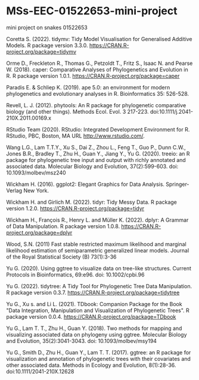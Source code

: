 # MSs-EEC-01522653-mini-project
mini project on snakes 01522653

Coretta S. (2022). tidymv: Tidy Model Visualisation for Generalised Additive Models. R package
  version 3.3.0. https://CRAN.R-project.org/package=tidymv
 
Orme D., Freckleton R., Thomas G., Petzoldt T., Fritz S.,  Isaac N. and Pearse W.
  (2018). caper: Comparative Analyses of Phylogenetics and Evolution in R. R package version 1.0.1.
  https://CRAN.R-project.org/package=caper
  
Paradis E. & Schliep K. (2019). ape 5.0: an environment for modern phylogenetics and evolutionary analyses
  in R. Bioinformatics 35: 526-528.

Revell, L. J. (2012). phytools: An R package for phylogenetic comparative biology (and other things).
  Methods Ecol. Evol. 3 217-223. doi:10.1111/j.2041-210X.2011.00169.x
  
RStudio Team (2020). RStudio: Integrated Development Environment for R. RStudio, PBC, Boston, MA URL
  http://www.rstudio.com/.

Wang L.G., Lam T.T.Y., Xu S., Dai Z., Zhou L., Feng T., Guo P., Dunn C.W., Jones B.R., Bradley T., Zhu H., Guan Y.,
  Jiang Y., Yu G. (2020). treeio: an R package for phylogenetic tree input and output with richly annotated and
  associated data. Molecular Biology and Evolution, 37(2):599-603. doi: 10.1093/molbev/msz240

Wickham H. (2016). ggplot2: Elegant Graphics for Data Analysis. Springer-Verlag New York.

Wickham H. and Girlich M. (2022). tidyr: Tidy Messy Data. R package version 1.2.0.
  https://CRAN.R-project.org/package=tidyr

Wickham H., François R., Henry L. and Müller K. (2022). dplyr: A Grammar of Data
  Manipulation. R package version 1.0.8. https://CRAN.R-project.org/package=dplyr

Wood, S.N. (2011) Fast stable restricted maximum likelihood and marginal likelihood estimation of
  semiparametric generalized linear models. Journal of the Royal Statistical Society (B) 73(1):3-36
  
Yu G. (2020). Using ggtree to visualize data on tree-like structures. Current Protocols in
  Bioinformatics, 69:e96. doi: 10.1002/cpbi.96
  
Yu G. (2022). tidytree: A Tidy Tool for Phylogenetic Tree Data Manipulation. R package version
  0.3.7. https://CRAN.R-project.org/package=tidytree
  
Yu G., Xu s. and Li L. (2021). TDbook: Companion Package for the Book "Data Integration,
  Manipulation and Visualization of Phylogenetic Trees". R package version 0.0.4.
  https://CRAN.R-project.org/package=TDbook

Yu G., Lam T. T., Zhu H., Guan Y. (2018). Two methods for mapping and visualizing
  associated data on phylogeny using ggtree. Molecular Biology and Evolution, 35(2):3041-3043. doi:
  10.1093/molbev/msy194

Yu G., Smith D., Zhu H., Guan Y., Lam T. T. (2017). ggtree: an R package for
  visualization and annotation of phylogenetic trees with their covariates and other associated data.
  Methods in Ecology and Evolution, 8(1):28-36. doi:10.1111/2041-210X.12628
